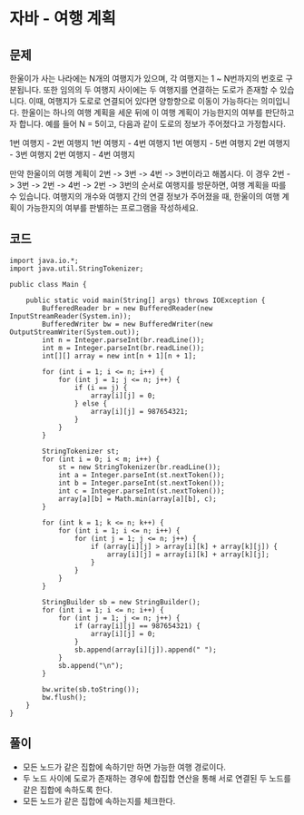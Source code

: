 # 자바 - 여행 계획

## 문제
한울이가 사는 나라에는 N개의 여행지가 있으며, 각 여행지는 1 ~ N번까지의 번호로 구분됩니다. 또한 임의의 두 여행지 사이에는 두 여행지를 연결하는 도로가 존재할 수 있습니다. 이때, 여행지가 도로로 연결되어 있다면 양항향으로 이동이 가능하다는 의미입니다. 한울이는 하나의 여행 계획을 세운 뒤에 이 여행 계획이 가능한지의 여부를 판단하고자 합니다. 예를 들어 N = 5이고, 다음과 같이 도로의 정보가 주어졌다고 가정합시다.

1번 여행지 - 2번 여행지
1번 여행지 - 4번 여행지
1번 여행지 - 5번 여행지
2번 여행지 - 3번 여행지
2번 여행지 - 4번 여행지

만약 한울이의 여행 계획이 2번 -> 3번 -> 4번 -> 3번이라고 해봅시다. 이 경우 2번 -> 3번 -> 2번 -> 4번 -> 2번 -> 3번의 순서로 여행지를 방문하면, 여행 계획을 따를 수 있습니다. 여행지의 개수와 여행지 간의 연결 정보가 주어졌을 때, 한울이의 여행 계획이 가능한지의 여부를 판별하는 프로그램을 작성하세요.

## 코드

```
import java.io.*;
import java.util.StringTokenizer;

public class Main {

    public static void main(String[] args) throws IOException {
        BufferedReader br = new BufferedReader(new InputStreamReader(System.in));
        BufferedWriter bw = new BufferedWriter(new OutputStreamWriter(System.out));
        int n = Integer.parseInt(br.readLine());
        int m = Integer.parseInt(br.readLine());
        int[][] array = new int[n + 1][n + 1];

        for (int i = 1; i <= n; i++) {
            for (int j = 1; j <= n; j++) {
                if (i == j) {
                    array[i][j] = 0;
                } else {
                    array[i][j] = 987654321;
                }
            }
        }

        StringTokenizer st;
        for (int i = 0; i < m; i++) {
            st = new StringTokenizer(br.readLine());
            int a = Integer.parseInt(st.nextToken());
            int b = Integer.parseInt(st.nextToken());
            int c = Integer.parseInt(st.nextToken());
            array[a][b] = Math.min(array[a][b], c);
        }

        for (int k = 1; k <= n; k++) {
            for (int i = 1; i <= n; i++) {
                for (int j = 1; j <= n; j++) {
                    if (array[i][j] > array[i][k] + array[k][j]) {
                        array[i][j] = array[i][k] + array[k][j];
                    }
                }
            }
        }

        StringBuilder sb = new StringBuilder();
        for (int i = 1; i <= n; i++) {
            for (int j = 1; j <= n; j++) {
                if (array[i][j] == 987654321) {
                    array[i][j] = 0;
                }
                sb.append(array[i][j]).append(" ");
            }
            sb.append("\n");
        }

        bw.write(sb.toString());
        bw.flush();
    }
}
```

## 풀이

- 모든 노드가 같은 집합에 속하기만 하면 가능한 여행 경로이다.
- 두 노드 사이에 도로가 존재하는 경우에 합집합 연산을 통해 서로 연결된 두 노드를 같은 집합에 속하도록 한다. 
- 모든 노드가 같은 집합에 속하는지를 체크한다.
